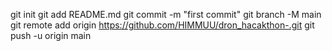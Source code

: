 git init
git add README.md
git commit -m "first commit"
git branch -M main
git remote add origin https://github.com/HIMMUU/dron_hacakthon-.git
git push -u origin main